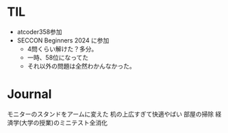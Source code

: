 # TIL
- atcoder358参加
- SECCON Beginners 2024 に参加
	- 4問くらい解けた？多分。
	- 一時、58位になってた
	- それ以外の問題は全然わかんなかった。

# Journal
モニターのスタンドをアームに変えた
机の上広すぎて快適やばい
部屋の掃除
経済学(大学の授業)のミニテスト全消化
